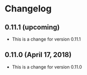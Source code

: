 # Changelog


## 0.11.1 (upcoming)

* This is a change for version 0.11.1

## 0.11.0 (April 17, 2018)

* This is a change for version 0.11.0


